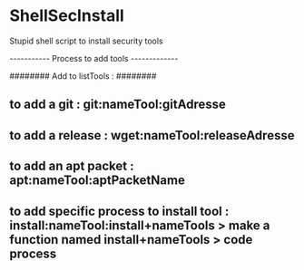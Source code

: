 # ShellSecInstall
Stupid shell script to install security tools 

----------- Process to add tools -------------

######## Add to listTools : ########
## to add a git : git:nameTool:gitAdresse
## to add a release : wget:nameTool:releaseAdresse
## to add an apt packet : apt:nameTool:aptPacketName
## to add specific process to install tool : install:nameTool:install+nameTools > make a function named install+nameTools > code process

